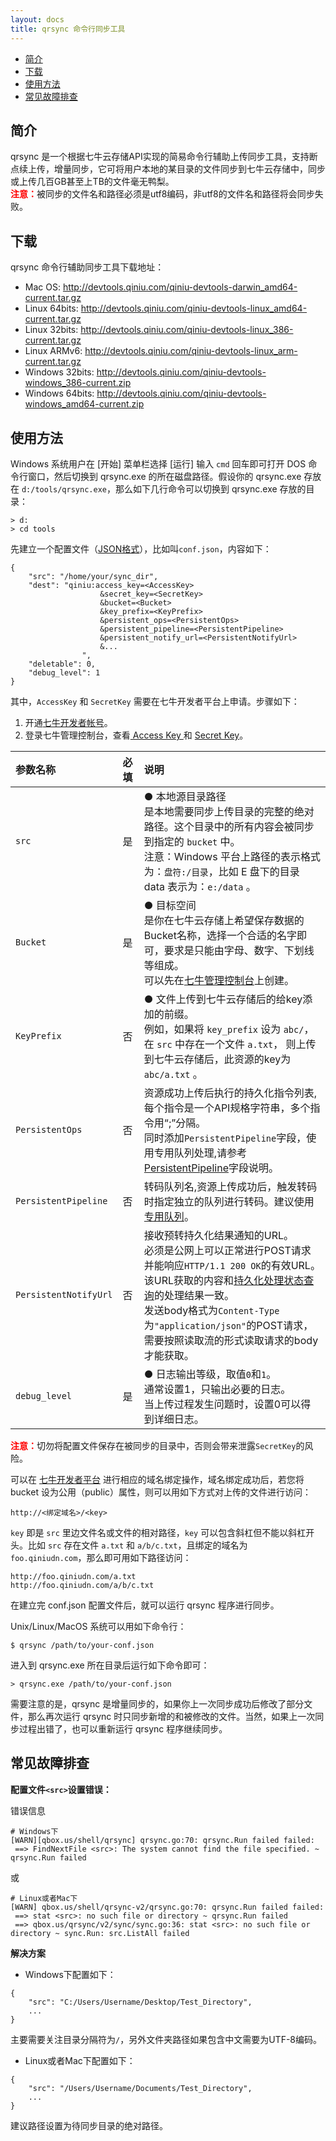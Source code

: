 ```yaml
---
layout: docs
title: qrsync 命令行同步工具
---
```



- [简介](#overview)
- [下载](#download)
- [使用方法](#usage)
- [常见故障排查](#faq)


<a id="overview"></a>
## 简介

qrsync 是一个根据七牛云存储API实现的简易命令行辅助上传同步工具，支持断点续上传，增量同步，它可将用户本地的某目录的文件同步到七牛云存储中，同步或上传几百GB甚至上TB的文件毫无鸭梨。<br>
<span style="color: red;">**注意：**</span>被同步的文件名和路径必须是utf8编码，非utf8的文件名和路径将会同步失败。

<a id="download"></a>
## 下载

qrsync 命令行辅助同步工具下载地址：

- Mac OS: <http://devtools.qiniu.com/qiniu-devtools-darwin_amd64-current.tar.gz>
- Linux 64bits: <http://devtools.qiniu.com/qiniu-devtools-linux_amd64-current.tar.gz>
- Linux 32bits: <http://devtools.qiniu.com/qiniu-devtools-linux_386-current.tar.gz>
- Linux ARMv6: <http://devtools.qiniu.com/qiniu-devtools-linux_arm-current.tar.gz>
- Windows 32bits: <http://devtools.qiniu.com/qiniu-devtools-windows_386-current.zip>
- Windows 64bits: <http://devtools.qiniu.com/qiniu-devtools-windows_amd64-current.zip>

<a id="usage"></a>
## 使用方法
Windows 系统用户在 [开始] 菜单栏选择 [运行] 输入 `cmd` 回车即可打开 DOS 命令行窗口，然后切换到 qrsync.exe 的所在磁盘路径。假设你的 qrsync.exe 存放在 `d:/tools/qrsync.exe`，那么如下几行命令可以切换到 qrsync.exe 存放的目录：

    > d:
    > cd tools


先建立一个配置文件（[JSON格式](http://json.org/json-zh.html)），比如叫`conf.json`，内容如下：

```
{
    "src": "/home/your/sync_dir",
    "dest": "qiniu:access_key=<AccessKey>
                    &secret_key=<SecretKey>
                    &bucket=<Bucket>
                    &key_prefix=<KeyPrefix>
                    &persistent_ops=<PersistentOps>
                    &persistent_pipeline=<PersistentPipeline>
                    &persistent_notify_url=<PersistentNotifyUrl>
                    &...
                ",
    "deletable": 0,
    "debug_level": 1
}
```

其中，`AccessKey` 和 `SecretKey` 需要在七牛开发者平台上申请。步骤如下：

1. 开通[七牛开发者帐号](https://portal.qiniu.com/signup)。
2. 登录七牛管理控制台，查看[ Access Key ](https://portal.qiniu.com/setting/key)和 [Secret Key](https://portal.qiniu.com/setting/key)。

参数名称   | 必填 | 说明
:--------- | :--- | :------
`src` | 是   | ● 本地源目录路径<br>是本地需要同步上传目录的完整的绝对路径。这个目录中的所有内容会被同步到指定的 `bucket` 中。<br>注意：Windows 平台上路径的表示格式为：`盘符:/目录`，比如 E 盘下的目录 data 表示为：`e:/data` 。
`Bucket`   | 是   | ● 目标空间<br>是你在七牛云存储上希望保存数据的Bucket名称，选择一个合适的名字即可，要求是只能由字母、数字、下划线等组成。<br>可以先在[七牛管理控制台](https://portal.qiniu.com/)上创建。
`KeyPrefix` |  否    | ● 文件上传到七牛云存储后的给key添加的前缀。<br>例如，如果将 `key_prefix` 设为 `abc/`，在 `src` 中存在一个文件 `a.txt`， 则上传到七牛云存储后，此资源的key为 `abc/a.txt` 。
<a id="put-policy-persistent-ops"></a>`PersistentOps`       |  否    | 资源成功上传后执行的持久化指令列表,每个指令是一个API规格字符串，多个指令用“;”分隔。<br>同时添加`PersistentPipeline`字段，使用专用队列处理,请参考[PersistentPipeline](#put-policy-persistentPipeline)字段说明。
<a id="put-policy-persistentPipeline">`PersistentPipeline`|   否  |  转码队列名,资源上传成功后，触发转码时指定独立的队列进行转码。建议使用[专用队列][mpsHref]。
<a id="put-policy-persisten-notify-url"></a>`PersistentNotifyUrl` |   否  | 接收预转持久化结果通知的URL。<br>必须是公网上可以正常进行POST请求并能响应`HTTP/1.1 200 OK`的有效URL。<br> 该URL获取的内容和[持久化处理状态查询](http://developer.qiniu.com/docs/v6/api/reference/fop/pfop/prefop.html)的处理结果一致。<br> 发送body格式为`Content-Type`为`"application/json"`的POST请求，需要按照读取流的形式读取请求的body才能获取。
`debug_level`           | 是   | ● 日志输出等级，取值`0`和`1`。<br>通常设置1，只输出必要的日志。<br>当上传过程发生问题时，设置0可以得到详细日志。

<span style="color: red;">**注意：**</span>切勿将配置文件保存在被同步的目录中，否则会带来泄露`SecretKey`的风险。

可以在 [七牛开发者平台](https://portal.qiniu.com/) 进行相应的域名绑定操作，域名绑定成功后，若您将 bucket 设为公用（public）属性，则可以用如下方式对上传的文件进行访问：

    http://<绑定域名>/<key>

`key` 即是 `src` 里边文件名或文件的相对路径，`key` 可以包含斜杠但不能以斜杠开头。比如 `src` 存在文件 `a.txt` 和 `a/b/c.txt`，且绑定的域名为 `foo.qiniudn.com`，那么即可用如下路径访问：

    http://foo.qiniudn.com/a.txt
    http://foo.qiniudn.com/a/b/c.txt

在建立完 conf.json 配置文件后，就可以运行 qrsync 程序进行同步。

Unix/Linux/MacOS 系统可以用如下命令行：

    $ qrsync /path/to/your-conf.json



进入到 qrsync.exe 所在目录后运行如下命令即可：

    > qrsync.exe /path/to/your-conf.json

需要注意的是，qrsync 是增量同步的，如果你上一次同步成功后修改了部分文件，那么再次运行 qrsync 时只同步新增的和被修改的文件。当然，如果上一次同步过程出错了，也可以重新运行 qrsync 程序继续同步。

<a id="faq"></a>
## 常见故障排查

**配置文件`<src>`设置错误：**

错误信息

```
# Windows下
[WARN][qbox.us/shell/qrsync] qrsync.go:70: qrsync.Run failed failed:
 ==> FindNextFile <src>: The system cannot find the file specified. ~ qrsync.Run failed
```

或

```
# Linux或者Mac下
[WARN] qbox.us/shell/qrsync-v2/qrsync.go:70: qrsync.Run failed failed:
 ==> stat <src>: no such file or directory ~ qrsync.Run failed
 ==> qbox.us/qrsync/v2/sync/sync.go:36: stat <src>: no such file or directory ~ sync.Run: src.ListAll failed
```

**解决方案**

- Windows下配置如下：

```
{
    "src": "C:/Users/Username/Desktop/Test_Directory",
    ...
}
```

主要需要关注目录分隔符为`/`，另外文件夹路径如果包含中文需要为UTF-8编码。

- Linux或者Mac下配置如下：

```
{
    "src": "/Users/Username/Documents/Test_Directory",
    ...
}
```

建议路径设置为待同步目录的绝对路径。

[mpsHref]:                 https://portal.qiniu.com/mps/pipeline  "专用队列"

